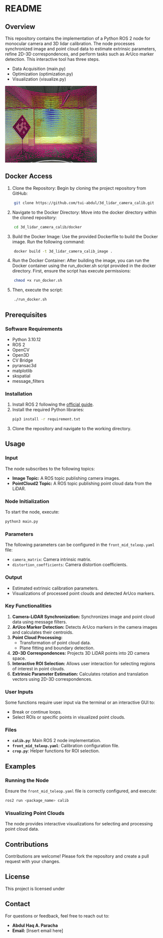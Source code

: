 # README

## Overview
This repository contains the implementation of a Python ROS 2 node for monocular camera and 3D lidar calibration. The node processes synchronized image and point cloud data to estimate extrinsic parameters, refine 2D-3D correspondences, and perform tasks such as ArUco marker detection. This interactive tool has three steps.
- Data Acquisition (main.py)
- Optimization (optimization.py)
- Visualization (visualize.py)

![Demo of Feature](images/vis.gif)

## Docker Access
1. Clone the Repository: Begin by cloning the project repository from GitHub: 
``` bash 
	git clone https://github.com/tui-abdul/3d_lidar_camera_calib.git
```

2. Navigate to the Docker Directory: Move into the docker directory within the cloned repository:
```bash
	cd 3d_lidar_camera_calib/docker
```

3. Build the Docker Image: Use the provided Dockerfile to build the Docker image. Run the following command:
```bash
	docker build -t 3d_lidar_camera_calib_image .
```
4. Run the Docker Container: After building the image, you can run the Docker container using the run_docker.sh script provided in the docker directory. First, ensure the script has execute permissions:
```bash
	chmod +x run_docker.sh
```
5. Then, execute the script:
```bash
	./run_docker.sh
```

## Prerequisites

### Software Requirements
- Python 3.10.12
- ROS 2
- OpenCV
- Open3D
- CV Bridge
- pyransac3d
- matplotlib
- skspatial
- message_filters

### Installation
1. Install ROS 2 following the [official guide](https://docs.ros.org/).
2. Install the required Python libraries:
   ```bash
   pip3 install -r requirement.txt
   ```
3. Clone the repository and navigate to the working directory.

## Usage

### Input
The node subscribes to the following topics:
- **Image Topic:** A ROS topic publishing camera images.
- **PointCloud2 Topic:** A ROS topic publishing point cloud data from the LiDAR.

### Node Initialization
To start the node, execute:
```bash
python3 main.py
```

### Parameters
The following parameters can be configured in the `front_mid_teleop.yaml` file:
- `camera_matrix`: Camera intrinsic matrix.
- `distortion_coefficients`: Camera distortion coefficients.

### Output
- Estimated extrinsic calibration parameters.
- Visualizations of processed point clouds and detected ArUco markers.

### Key Functionalities
1. **Camera-LiDAR Synchronization:** Synchronizes image and point cloud data using message filters.
2. **ArUco Marker Detection:** Detects ArUco markers in the camera images and calculates their centroids.
3. **Point Cloud Processing:**
   - Transformation of point cloud data.
   - Plane fitting and boundary detection.
4. **2D-3D Correspondences:** Projects 3D LiDAR points into 2D camera space.
5. **Interactive ROI Selection:** Allows user interaction for selecting regions of interest in point clouds.
6. **Extrinsic Parameter Estimation:** Calculates rotation and translation vectors using 2D-3D correspondences.

### User Inputs
Some functions require user input via the terminal or an interactive GUI to:
- Break or continue loops.
- Select ROIs or specific points in visualized point clouds.

### Files
- **`calib.py`**: Main ROS 2 node implementation.
- **`front_mid_teleop.yaml`**: Calibration configuration file.
- **`crop.py`**: Helper functions for ROI selection.

## Examples

### Running the Node
Ensure the `front_mid_teleop.yaml` file is correctly configured, and execute:
```bash
ros2 run <package_name> calib
```

### Visualizing Point Clouds
The node provides interactive visualizations for selecting and processing point cloud data.

## Contributions
Contributions are welcome! Please fork the repository and create a pull request with your changes.

## License
This project is licensed under

## Contact
For questions or feedback, feel free to reach out to:
- **Abdul Haq A. Paracha**
- **Email:** [Insert email here]

